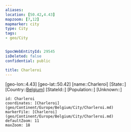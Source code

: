 ```yaml
---
aliases: 
location: [50.42,4.43]
mapzoom: [7,12] 
mapmarker: city 
type: City
tags:
- geo/City


SpocWebEntityId: 29545
isDeleted: false
confidential: public

title: Charleroi
---
```

[geo-lon::4.43]
[geo-lat::50.42]
[name::Charleroi]
[State::]
[Country::[Belgium](geo/Continent/Europe/Belgium.md)]
[StateId::]
[Population::]
[Unknown::]


```leaflet
id: Charleroi
coordinates: [Charleroi](geo/Continent/Europe/Belgium/City/Charleroi.md)
markerFile: [Charleroi](geo/Continent/Europe/Belgium/City/Charleroi.md)
defaultZoom: 11 
maxZoom: 18
```


